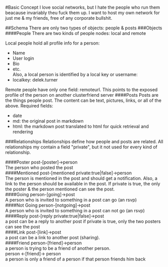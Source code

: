 ﻿#Basic Concept
I love social networks, but I hate the people who run them beacause invariably theu fuck them up. I want to host my own network for just me & my friends, free of any corporate bullshit.

##Schema
There are only two types of objects: people & posts
###Objects
####People
There are two kinds of people nodes: local and remote

Local people hold all profile info for a person:
- Name
- User login
- Bio
- etc.  
Also, a local person is identified by a local key or username:
- localkey: delek.turner

Remote people have only one field: remoteurl. This points to the exposed profile of the person on another clusterfriend server
####Posts
Posts are the things people post. The content can be text, pictures, links, or all of the above. Required fields:  
- date
- md: the original post in markdown
- html: the markdown post translated to html for quick retrieval and rendering

###Relationships
Relationships define how people and posts are related. All relationships my contain a field "private", but it not used for every kind of relationship.

####Poster
post-[poster]->person  
The person who posted the post  
####Mentioned
post-[mentioned private:true|false]->person  
The person is mentioned in the post and should get a notification. Also, a link to the person should be available in the post. 
If private is true, the only the poster & the person mentioned can see the post.  
####Going
person-[going]->post  
A person who is invited to something in a post can go (an rsvp)  
####Not Going
person-[notgoing]->post  
A person who is invited to something in a post can not go (an rsvp)  
####Reply
post-[reply private:true|false]->post  
a post can be a reply to another post 
if private is true, only the two posters can see the post  
####Link
post-[link]->post  
a post can be a link to another post (sharing).  
####Friend
person-[friend]->person  
a person is trying to be a friend of another person.  
person <-[friend]-> person  
a person is only a friend of a person if that person friends him back  
